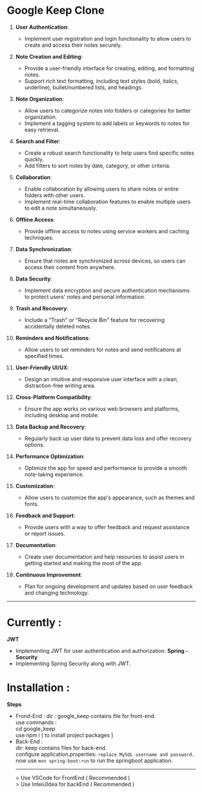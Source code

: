 # Google Keep Clone

1. **User Authentication**:
   - Implement user registration and login functionality to allow users to create and access their notes securely.

2. **Note Creation and Editing**:
   - Provide a user-friendly interface for creating, editing, and formatting notes.
   - Support rich text formatting, including text styles (bold, italics, underline), bullet/numbered lists, and headings.

3. **Note Organization**:
   - Allow users to categorize notes into folders or categories for better organization.
   - Implement a tagging system to add labels or keywords to notes for easy retrieval.

4. **Search and Filter**:
   - Create a robust search functionality to help users find specific notes quickly.
   - Add filters to sort notes by date, category, or other criteria.

5. **Collaboration**:
   - Enable collaboration by allowing users to share notes or entire folders with other users.
   - Implement real-time collaboration features to enable multiple users to edit a note simultaneously.

6. **Offline Access**:
   - Provide offline access to notes using service workers and caching techniques.

7. **Data Synchronization**:
   - Ensure that notes are synchronized across devices, so users can access their content from anywhere.

8. **Data Security**:
   - Implement data encryption and secure authentication mechanisms to protect users' notes and personal information.

9. **Trash and Recovery**:
   - Include a "Trash" or "Recycle Bin" feature for recovering accidentally deleted notes.

10. **Reminders and Notifications**:
    - Allow users to set reminders for notes and send notifications at specified times.

11. **User-Friendly UI/UX**:
    - Design an intuitive and responsive user interface with a clean, distraction-free writing area.

12. **Cross-Platform Compatibility**:
    - Ensure the app works on various web browsers and platforms, including desktop and mobile.

13. **Data Backup and Recovery**:
    - Regularly back up user data to prevent data loss and offer recovery options.

14. **Performance Optimization**:
    - Optimize the app for speed and performance to provide a smooth note-taking experience.

15. **Customization**:
    - Allow users to customize the app's appearance, such as themes and fonts.

16. **Feedback and Support**:
    - Provide users with a way to offer feedback and request assistance or report issues.

17. **Documentation**:
    - Create user documentation and help resources to assist users in getting started and making the most of the app.

18. **Continuous Improvement**:
    - Plan for ongoing development and updates based on user feedback and changing technology.

<hr>

# Currently : 
  **JWT**
  - Implementing JWT for user authentication and authorization.
  **Spring - Security**
  - Implementing Spring Security along with JWT.

# Installation :
  **Steps**
  - Frond-End :
    dir : google_keep contains file for front-end.</br>
    use commands :</br>
    cd google_keep</br>
    use npm i [ to install project packages ]</br>
  - Back-End :</br>
    dir: keep contains files for back-end.</br>
    configure application.properties: ```replace MySQL username and password.```</br>
    now use ```mvn spring-boot:run``` to run the springboot application.</br>
    <hr>
    > Use VSCode for FrontEnd ( Recommended ) </br>
    > Use InteiiJIdea for backEnd ( Recommended )
